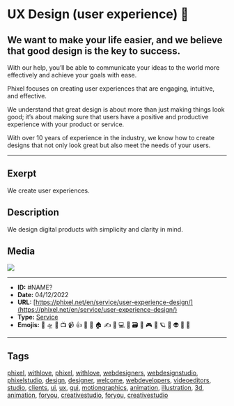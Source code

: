 # UX Design (user experience) 🎨
## We want to make your life easier, and we believe that good design is the key to success.

With our help, you’ll be able to communicate your ideas to the world more effectively and achieve your goals with ease.

Phixel focuses on creating user experiences that are engaging, intuitive, and effective.

We understand that great design is about more than just making things look good; it’s about making sure that users have a positive and productive experience with your product or service.

With over 10 years of experience in the industry, we know how to create designs that not only look great but also meet the needs of your users.


------------
## Exerpt
We create user experiences.
## Description
We design digital products with simplicity and clarity in mind.
## Media
<img src="media/98279faa/services-ux-design.jpg">

------------
- **ID:** #NAME?
- **Date:** 04/12/2022
- **URL:** [https://phixel.net/en/service/user-experience-design/](https://phixel.net/en/service/user-experience-design/)
- **Type:** [Service](#service)
- **Emojis:** 🎨 🛸 📼 📺 📹 👍 🔗 📝 🏠 ✍️ 👨 💻 👑 🗃 👾 🎮 📲 🪐 🌟 👽 🚀 🌌

------------
## Tags
[phixel](#phixel), [withlove](#withlove), [phixel](#phixel), [withlove](#withlove), [webdesigners](#webdesigners), [webdesignstudio](#webdesignstudio), [phixelstudio](#phixelstudio), [design](#design), [designer](#designer), [welcome](#welcome), [webdevelopers](#webdevelopers), [videoeditors](#videoeditors), [studio](#studio), [clients](#clients), [ui](#ui), [ux](#ux), [gui](#gui), [motiongraphics](#motiongraphics), [animation](#animation), [illustration](#illustration), [3d](#3d), [animation](#animation), [foryou](#foryou), [creativestudio](#creativestudio), [foryou](#foryou), [creativestudio](#creativestudio)
